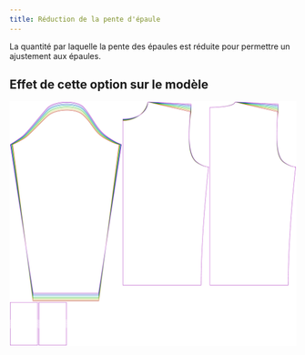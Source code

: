 ```yaml
---
title: Réduction de la pente d'épaule
---
```


La quantité par laquelle la pente des épaules est réduite pour permettre un ajustement aux épaules.

## Effet de cette option sur le modèle

![Cette image montre l'effet de cette option en superposant plusieurs variantes qui ont une valeur différente pour cette option](sven_shoulderslopereduction_sample.svg "Effet de cette option sur le modèle")
